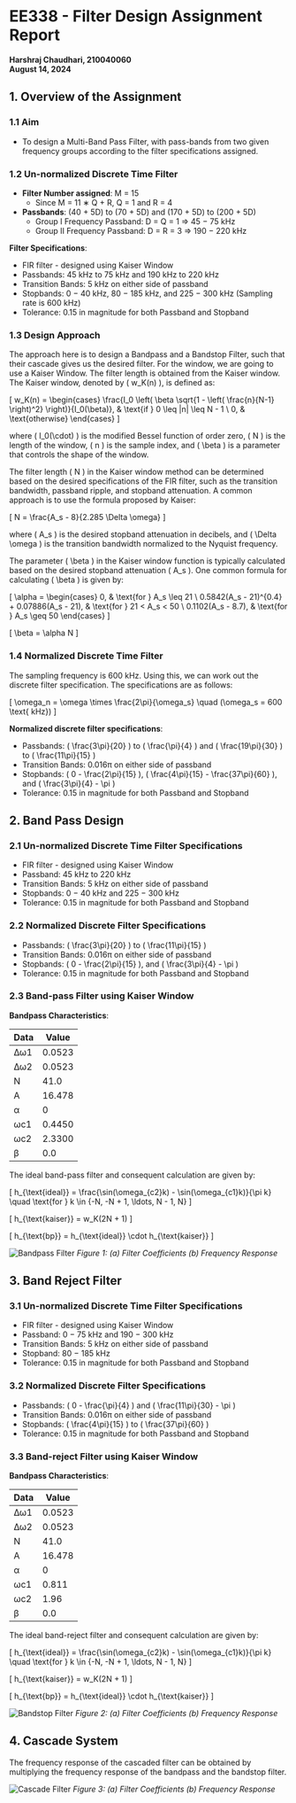 # EE338 - Filter Design Assignment Report

**Harshraj Chaudhari, 210040060**  
**August 14, 2024**

## 1. Overview of the Assignment

### 1.1 Aim
- To design a Multi-Band Pass Filter, with pass-bands from two given frequency groups according to the filter specifications assigned.

### 1.2 Un-normalized Discrete Time Filter
- **Filter Number assigned**: M = 15
  - Since M = 11 ∗ Q + R, Q = 1 and R = 4
- **Passbands**: (40 + 5D) to (70 + 5D) and (170 + 5D) to (200 + 5D)
  - Group I Frequency Passband: D = Q = 1 ⇒ 45 − 75 kHz
  - Group II Frequency Passband: D = R = 3 ⇒ 190 − 220 kHz

**Filter Specifications**:
- FIR filter - designed using Kaiser Window
- Passbands: 45 kHz to 75 kHz and 190 kHz to 220 kHz
- Transition Bands: 5 kHz on either side of passband
- Stopbands: 0 − 40 kHz, 80 − 185 kHz, and 225 − 300 kHz (Sampling rate is 600 kHz)
- Tolerance: 0.15 in magnitude for both Passband and Stopband

### 1.3 Design Approach
The approach here is to design a Bandpass and a Bandstop Filter, such that their cascade gives us the desired filter. For the window, we are going to use a Kaiser Window. The filter length is obtained from the Kaiser window. The Kaiser window, denoted by \( w_K(n) \), is defined as:

\[ w_K(n) = \begin{cases} 
\frac{I_0 \left( \beta \sqrt{1 - \left( \frac{n}{N-1} \right)^2} \right)}{I_0(\beta)}, & \text{if } 0 \leq |n| \leq N - 1 \\
0, & \text{otherwise}
\end{cases} \]

where \( I_0(\cdot) \) is the modified Bessel function of order zero, \( N \) is the length of the window, \( n \) is the sample index, and \( \beta \) is a parameter that controls the shape of the window.

The filter length \( N \) in the Kaiser window method can be determined based on the desired specifications of the FIR filter, such as the transition bandwidth, passband ripple, and stopband attenuation. A common approach is to use the formula proposed by Kaiser:

\[ N = \frac{A_s - 8}{2.285 \Delta \omega} \]

where \( A_s \) is the desired stopband attenuation in decibels, and \( \Delta \omega \) is the transition bandwidth normalized to the Nyquist frequency.

The parameter \( \beta \) in the Kaiser window function is typically calculated based on the desired stopband attenuation \( A_s \). One common formula for calculating \( \beta \) is given by:

\[ \alpha = \begin{cases} 
0, & \text{for } A_s \leq 21 \\
0.5842(A_s - 21)^{0.4} + 0.07886(A_s - 21), & \text{for } 21 < A_s < 50 \\
0.1102(A_s - 8.7), & \text{for } A_s \geq 50
\end{cases} \]

\[ \beta = \alpha N \]

### 1.4 Normalized Discrete Time Filter
The sampling frequency is 600 kHz. Using this, we can work out the discrete filter specification. The specifications are as follows:

\[ \omega_n = \omega \times \frac{2\pi}{\omega_s} \quad (\omega_s = 600 \text{ kHz}) \]

**Normalized discrete filter specifications**:
- Passbands: \( \frac{3\pi}{20} \) to \( \frac{\pi}{4} \) and \( \frac{19\pi}{30} \) to \( \frac{11\pi}{15} \)
- Transition Bands: 0.016π on either side of passband
- Stopbands: \( 0 - \frac{2\pi}{15} \), \( \frac{4\pi}{15} - \frac{37\pi}{60} \), and \( \frac{3\pi}{4} - \pi \)
- Tolerance: 0.15 in magnitude for both Passband and Stopband

## 2. Band Pass Design

### 2.1 Un-normalized Discrete Time Filter Specifications
- FIR filter - designed using Kaiser Window
- Passband: 45 kHz to 220 kHz
- Transition Bands: 5 kHz on either side of passband
- Stopbands: 0 − 40 kHz and 225 − 300 kHz
- Tolerance: 0.15 in magnitude for both Passband and Stopband

### 2.2 Normalized Discrete Filter Specifications
- Passbands: \( \frac{3\pi}{20} \) to \( \frac{11\pi}{15} \)
- Transition Bands: 0.016π on either side of passband
- Stopbands: \( 0 - \frac{2\pi}{15} \), and \( \frac{3\pi}{4} - \pi \)
- Tolerance: 0.15 in magnitude for both Passband and Stopband

### 2.3 Band-pass Filter using Kaiser Window
**Bandpass Characteristics**:

| Data  | Value   |
|-------|---------|
| ∆ω1   | 0.0523  |
| ∆ω2   | 0.0523  |
| N     | 41.0    |
| A     | 16.478  |
| α     | 0       |
| ωc1   | 0.4450  |
| ωc2   | 2.3300  |
| β     | 0.0     |

The ideal band-pass filter and consequent calculation are given by:

\[ h_{\text{ideal}} = \frac{\sin(\omega_{c2}k) - \sin(\omega_{c1}k)}{\pi k} \quad \text{for } k \in \{-N, -N + 1, \ldots, N - 1, N\} \]

\[ h_{\text{kaiser}} = w_K(2N + 1) \]

\[ h_{\text{bp}} = h_{\text{ideal}} \cdot h_{\text{kaiser}} \]

![Bandpass Filter](bandpass_filter.png)
*Figure 1: (a) Filter Coefficients (b) Frequency Response*

## 3. Band Reject Filter

### 3.1 Un-normalized Discrete Time Filter Specifications
- FIR filter - designed using Kaiser Window
- Passband: 0 − 75 kHz and 190 − 300 kHz
- Transition Bands: 5 kHz on either side of passband
- Stopband: 80 − 185 kHz
- Tolerance: 0.15 in magnitude for both Passband and Stopband

### 3.2 Normalized Discrete Filter Specifications
- Passbands: \( 0 - \frac{\pi}{4} \) and \( \frac{11\pi}{30} - \pi \)
- Transition Bands: 0.016π on either side of passband
- Stopbands: \( \frac{4\pi}{15} \) to \( \frac{37\pi}{60} \)
- Tolerance: 0.15 in magnitude for both Passband and Stopband

### 3.3 Band-reject Filter using Kaiser Window
**Bandpass Characteristics**:

| Data  | Value   |
|-------|---------|
| ∆ω1   | 0.0523  |
| ∆ω2   | 0.0523  |
| N     | 41.0    |
| A     | 16.478  |
| α     | 0       |
| ωc1   | 0.811   |
| ωc2   | 1.96    |
| β     | 0.0     |

The ideal band-reject filter and consequent calculation are given by:

\[ h_{\text{ideal}} = \frac{\sin(\omega_{c2}k) - \sin(\omega_{c1}k)}{\pi k} \quad \text{for } k \in \{-N, -N + 1, \ldots, N - 1, N\} \]

\[ h_{\text{kaiser}} = w_K(2N + 1) \]

\[ h_{\text{bp}} = h_{\text{ideal}} \cdot h_{\text{kaiser}} \]

![Bandstop Filter](bandstop_filter.png)
*Figure 2: (a) Filter Coefficients (b) Frequency Response*

## 4. Cascade System
The frequency response of the cascaded filter can be obtained by multiplying the frequency response of the bandpass and the bandstop filter.

![Cascade Filter](cascade_filter.png)
*Figure 3: (a) Filter Coefficients (b) Frequency Response*
